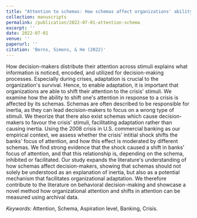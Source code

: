 ```yaml
---
title: "Attention to schemas: How schemas affect organizations' ability to shift their focus of attention in response to a crisis"
collection: manuscripts
permalink: /publication/2022-07-01-attention-schema
excerpt: ''
date: 2022-07-01
venue: ''
paperurl: ''
citation: 'Berns, Simons, & He (2022)'
---
```


How decision-makers distribute their attention across stimuli explains what information is noticed, encoded, and utilized for decision-making processes. Especially during crises, adaptation is crucial to the organization's survival. Hence, to enable adaptation, it is important that organizations are able to shift their attention to the crisis' stimuli. We examine how the ability to shift one's attention in response to a crisis is affected by its schemas. Schemas are often described to be responsible for inertia, as they can lead decision-makers to focus on a wrong type of stimuli. We theorize that there also exist schemas which cause decision-makers to favour the crisis' stimuli, facilitating adaptation rather than causing inertia. Using the 2008 crisis in U.S. commercial banking as our empirical context, we assess whether the crisis' intitial shock shifts the banks' focus of attention, and how this effect is moderated by different schemas. We find strong evidence that the shock caused a shift in banks' focus of attention, and that this relationship is, depending on the schema, inhibited or facilitated. Our study expands the literature's understanding of how schemas affect decision-makers, showing that schemas should not solely be understood as an explanation of inertia, but also as a potential mechanism that facilitates organizational adaptation. We therefore contribute to the literature on behavioral decision-making and showcase a novel method how organizational attention and shifts in attention can be measured using archival data.

<i>Keywords</i>:  Attention, Schema, Aspiration level, Banking, Crisis.
